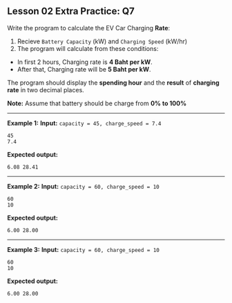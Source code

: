 ## Lesson 02 Extra Practice: Q7
Write the program to calculate the EV Car Charging **Rate**: 

1. Recieve `Battery Capacity` (kW) and `Charging Speed` (kW/hr)
2. The program will calculate from these conditions:
* In first 2 hours, Charging rate is **4 Baht per kW**.
* After that, Charging rate will be **5 Baht per kW**.

The program should display the **spending hour** and the **result** of **charging rate** in two decimal places.

**Note:** Assume that battery should be charge from **0% to 100%**

<hr>

**Example 1:**
**Input:** `capacity = 45, charge_speed = 7.4`  
```
45
7.4
```
**Expected output:**
```
6.08 28.41
```
<hr>

**Example 2:**
**Input:** `capacity = 60, charge_speed = 10` 
```
60
10
```
**Expected output:**
```
6.00 28.00
```
<hr>

**Example 3:**
**Input:** `capacity = 60, charge_speed = 10` 
```
60
10
```
**Expected output:**
```
6.00 28.00
```

